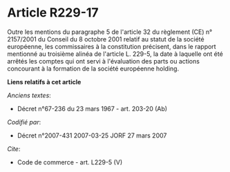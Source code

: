 # Article R229-17

Outre les mentions du paragraphe 5 de l'article 32 du règlement (CE) n° 2157/2001 du Conseil du 8 octobre 2001 relatif au
statut de la société européenne, les commissaires à la constitution précisent, dans le rapport mentionné au troisième alinéa
de l'article L. 229-5, la date à laquelle ont été arrêtés les comptes qui ont servi à l'évaluation des parts ou actions
concourant à la formation de la société européenne holding.

**Liens relatifs à cet article**

_Anciens textes_:

  - Décret n°67-236 du 23 mars 1967 - art. 203-20 (Ab)

_Codifié par_:

  - Décret n°2007-431 2007-03-25 JORF 27 mars 2007

_Cite_:

  - Code de commerce - art. L229-5 (V)
